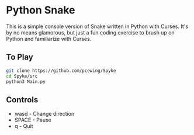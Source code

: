 # Python Snake

This is a simple console version of Snake written in Python with Curses. It's by no means glamorous, but just a fun coding exercise to brush up on Python and familiarize with Curses.

## To Play

```bash
git clone https://github.com/pcewing/Spyke
cd Spyke/src
python3 Main.py
```

## Controls
* wasd - Change direction
* SPACE - Pause
* q - Quit

